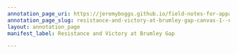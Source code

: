```yaml
---
annotation_page_uri: https://jeremyboggs.github.io/field-notes-for-appalachia/annotations/resistance-and-victory-at-brumley-gap-canvas-1--nos-admirabilia-dicamus--hoc-dixerit-potius-ennius--nimium-boni-est.json
annotation_page_slug: resistance-and-victory-at-brumley-gap-canvas-1--nos-admirabilia-dicamus--hoc-dixerit-potius-ennius--nimium-boni-est
layout: annotation_page
manifest_label: Resistance and Victory at Brumley Gap

---
```

